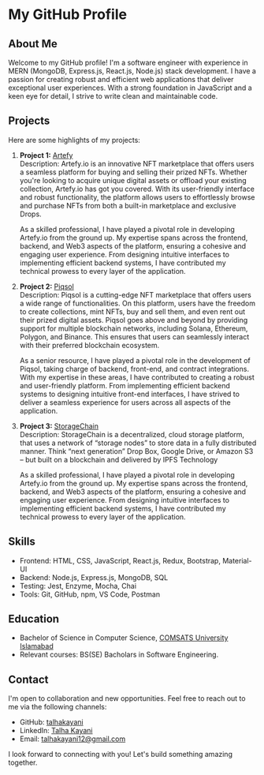 # My GitHub Profile

## About Me

Welcome to my GitHub profile! I'm a software engineer with experience in MERN (MongoDB, Express.js, React.js, Node.js) stack development. I have a passion for creating robust and efficient web applications that deliver exceptional user experiences. With a strong foundation in JavaScript and a keen eye for detail, I strive to write clean and maintainable code.

## Projects

Here are some highlights of my projects:

1. **Project 1:** [Artefy](https://artefy.io/)  
   Description: Artefy.io is an innovative NFT marketplace that offers users a seamless platform for buying and selling their prized NFTs. Whether you're looking to acquire unique digital assets or offload your existing collection, Artefy.io has got you covered. With its user-friendly interface and robust functionality, the platform allows users to effortlessly browse and purchase NFTs from both a built-in marketplace and exclusive Drops.
   
   As a skilled professional, I have played a pivotal role in developing Artefy.io from the ground up. My expertise spans across the frontend, backend, and Web3 aspects of the platform, ensuring a cohesive and engaging user experience. From designing intuitive interfaces to implementing efficient backend systems, I have contributed my technical prowess to every layer of the application.
   
3. **Project 2:** [Piqsol](https://piqsol.com/)  
   Description: Piqsol is a cutting-edge NFT marketplace that offers users a wide range of functionalities. On this platform, users have the freedom to create collections, mint NFTs, buy and sell them, and even rent out their prized digital assets. Piqsol goes above and beyond by providing support for multiple blockchain networks, including Solana, Ethereum, Polygon, and Binance. This ensures that users can seamlessly interact with their preferred blockchain ecosystem.
   
   As a senior resource, I have played a pivotal role in the development of Piqsol, taking charge of backend, front-end, and contract integrations. With my expertise in these areas, I have contributed to creating a robust and user-friendly platform. From implementing efficient backend systems to designing intuitive front-end interfaces, I have strived to deliver a seamless experience for users across all aspects of the application. 

5. **Project 3:** [StorageChain](https://www.storagechain.io/)  
   Description: StorageChain is a decentralized, cloud storage platform, that uses a network of “storage nodes” to store data in a fully
   distributed manner. Think “next generation” Drop Box, Google Drive, or Amazon S3 – but built on a blockchain and delivered by IPFS Technology
   
   As a skilled professional, I have played a pivotal role in developing Artefy.io from the ground up. My expertise spans across the frontend, backend, and Web3 aspects of the platform, ensuring a cohesive and engaging user experience. From designing intuitive interfaces to implementing efficient backend systems, I have contributed my technical prowess to every layer of the application.

## Skills

- Frontend: HTML, CSS, JavaScript, React.js, Redux, Bootstrap, Material-UI
- Backend: Node.js, Express.js, MongoDB, SQL
- Testing: Jest, Enzyme, Mocha, Chai
- Tools: Git, GitHub, npm, VS Code, Postman

## Education

- Bachelor of Science in Computer Science, [COMSATS University Islamabad](https://www.comsats.edu.pk/)
- Relevant courses: BS(SE) Bacholars in Software Engineering.

## Contact

I'm open to collaboration and new opportunities. Feel free to reach out to me via the following channels:

- GitHub: [talhakayani](https://github.com/talhakayani)
- LinkedIn: [Talha Kayani](https://www.linkedin.com/in/talha-kayani-26b688216/)
- Email: [talhakayani12@gmail.com](mailto:talhakayani12@gmail.com)

I look forward to connecting with you! Let's build something amazing together.
